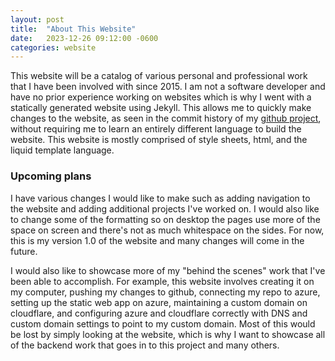 ```yaml
---
layout: post
title:  "About This Website"
date:   2023-12-26 09:12:00 -0600
categories: website
---
```


This website will be a catalog of various personal and professional work that I have been involved with since 2015.  I am not a software developer and have no prior experience working on websites which is why I went with a statically generated website using Jekyll.  This allows me to quickly make changes to the website, as seen in the commit history of my [github project][my-website], without requiring me to learn an entirely different language to build the website.  This website is mostly comprised of style sheets, html, and the liquid template language.

### Upcoming plans
I have various changes I would like to make such as adding navigation to the website and adding additional projects I've worked on.  I would also like to change some of the formatting so on desktop the pages use more of the space on screen and there's not as much whitespace on the sides.  For now, this is my version 1.0 of the website and many changes will come in the future.

I would also like to showcase more of my "behind the scenes" work that I've been able to accomplish.  For example, this website involves creating it on my computer, pushing my changes to github, connecting my repo to azure, setting up the static web app on azure, maintaining a custom domain on cloudflare, and configuring azure and cloudflare correctly with DNS and custom domain settings to point to my custom domain.  Most of this would be lost by simply looking at the website, which is why I want to showcase all of the backend work that goes in to this project and many others.

[my-website]: https://github.com/JordanMPDS/my-website
